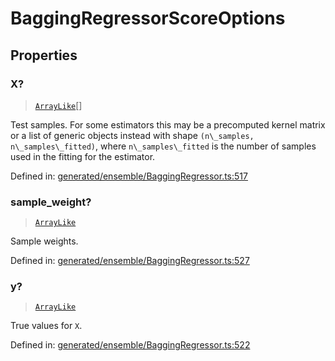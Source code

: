 # BaggingRegressorScoreOptions

## Properties

### X?

> [`ArrayLike`](../types/ArrayLike.md)[]

Test samples. For some estimators this may be a precomputed kernel matrix or a list of generic objects instead with shape `(n\_samples, n\_samples\_fitted)`, where `n\_samples\_fitted` is the number of samples used in the fitting for the estimator.

Defined in:  [generated/ensemble/BaggingRegressor.ts:517](https://github.com/transitive-bullshit/scikit-learn-ts/blob/b59c1ff/packages/sklearn/src/generated/ensemble/BaggingRegressor.ts#L517)

### sample\_weight?

> [`ArrayLike`](../types/ArrayLike.md)

Sample weights.

Defined in:  [generated/ensemble/BaggingRegressor.ts:527](https://github.com/transitive-bullshit/scikit-learn-ts/blob/b59c1ff/packages/sklearn/src/generated/ensemble/BaggingRegressor.ts#L527)

### y?

> [`ArrayLike`](../types/ArrayLike.md)

True values for `X`.

Defined in:  [generated/ensemble/BaggingRegressor.ts:522](https://github.com/transitive-bullshit/scikit-learn-ts/blob/b59c1ff/packages/sklearn/src/generated/ensemble/BaggingRegressor.ts#L522)
